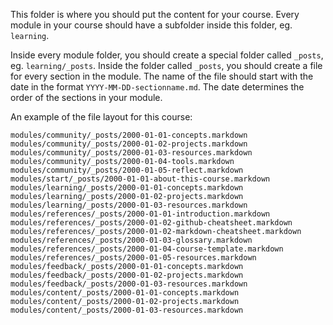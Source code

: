 This folder is where you should put the content for your course. Every module in your course should have a subfolder inside this folder, eg. `learning`.

Inside every module folder, you should create a special folder called `_posts`, eg. `learning/_posts`. Inside the folder called `_posts`, you should create a file for every section in the module. The name of the file should start with the date in the format `YYYY-MM-DD-sectionname.md`. The date determines the order of the sections in your module.

An example of the file layout for this course:

```
modules/community/_posts/2000-01-01-concepts.markdown
modules/community/_posts/2000-01-02-projects.markdown
modules/community/_posts/2000-01-03-resources.markdown
modules/community/_posts/2000-01-04-tools.markdown
modules/community/_posts/2000-01-05-reflect.markdown
modules/start/_posts/2000-01-01-about-this-course.markdown
modules/learning/_posts/2000-01-01-concepts.markdown
modules/learning/_posts/2000-01-02-projects.markdown
modules/learning/_posts/2000-01-03-resources.markdown
modules/references/_posts/2000-01-01-introduction.markdown
modules/references/_posts/2000-01-02-github-cheatsheet.markdown
modules/references/_posts/2000-01-02-markdown-cheatsheet.markdown
modules/references/_posts/2000-01-03-glossary.markdown
modules/references/_posts/2000-01-04-course-template.markdown
modules/references/_posts/2000-01-05-resources.markdown
modules/feedback/_posts/2000-01-01-concepts.markdown
modules/feedback/_posts/2000-01-02-projects.markdown
modules/feedback/_posts/2000-01-03-resources.markdown
modules/content/_posts/2000-01-01-concepts.markdown
modules/content/_posts/2000-01-02-projects.markdown
modules/content/_posts/2000-01-03-resources.markdown
```
